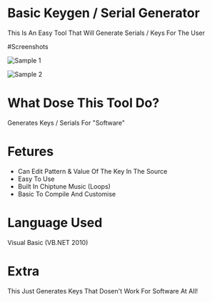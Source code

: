 # Basic Keygen / Serial Generator
This Is An Easy Tool That Will Generate Serials / Keys For The User

#Screenshots

![Sample 1](https://i.ibb.co/f8HTfnF/Screenshot1.png)

![Sample 2](https://i.ibb.co/85TMXqV/Screenshot2.png)

# What Dose This Tool Do?
Generates Keys / Serials For "Software"

# Fetures
- Can Edit Pattern & Value Of The Key In The Source
- Easy To Use
- Built In Chiptune Music (Loops)
- Basic To Compile And Customise

# Language Used
Visual Basic (VB.NET 2010)

# Extra
This Just Generates Keys That Dosen't Work For Software At All!
